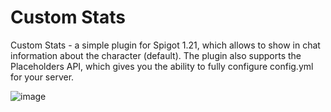 # Custom Stats

Custom Stats - a simple plugin for Spigot 1.21, which allows to show in chat information about the character (default). The plugin also supports the Placeholders API, which gives you the ability to fully configure config.yml for your server.

![image](https://github.com/user-attachments/assets/f41120f8-337b-4891-a4ef-ae79e93179ce)

